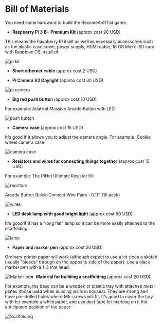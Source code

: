 # Bill of Materials
You need some hardward to build the BecomeAnRTist game.

* __Raspberry Pi 3 B+ Premium Kit__ (approx cost 90 USD)

This means the Raspberry Pi itself as well as necessary accessories such as the plastic case cover, power supply, HDMI cable, 16 GB Micro-SD card with Raspbian OS installed

![pi kit](https://github.com/hcl-pnp-rtist/become-an-rtist/blob/master/images/pi_kit.png "Raspberry Pi 3 B+ Premium Kit")

* __Short ethernet cable__ (approx cost 2 USD)


* __Pi Camera V2 Daylight__ (approx cost 30 USD)

![pi camera](https://github.com/hcl-pnp-rtist/become-an-rtist/blob/master/images/pi_camera.png "Pi Camera V2 Daylight")

* __Big red push button__ (approx cost 10 USD)

For example: Adafruit Massive Arcade Button with LED

![push button](https://github.com/hcl-pnp-rtist/become-an-rtist/blob/master/images/pushbutton.png "Big red push button")

* __Camera case__ (approx cost 15 USD)

It's good if it allows you to adjust the camera angle. For example: Cookie wheel camera case

![camera case](https://github.com/hcl-pnp-rtist/become-an-rtist/blob/master/images/cameracase.png "Cookie wheel camera case")

* __Resistors and wires for connecting things together__ (approx cost 15 USD)

For example: The PiHut Ultimate Resistor Kit

![resistors](https://github.com/hcl-pnp-rtist/become-an-rtist/blob/master/images/pi_resistors.png "Resistors")

Arcade Button Quick-Connect Wire Pairs - 0.11" (10 pack)

![wires](https://github.com/hcl-pnp-rtist/become-an-rtist/blob/master/images/pi_wires.png "Wires")

* __LED desk lamp with good bright light__ (approx cost 50 USD)

It's good if it has a "long flat" lamp so it can be more easily attached to the scaffolding.

![lamp](https://github.com/hcl-pnp-rtist/become-an-rtist/blob/master/images/desklamp.png "Desk lamp")

* __Paper and marker pen__ (approx cost 20 USD)

Ordinary printer paper will work (although expect to use a lot since a sketch usually "bleeds" through on the opposite side of the paper). Use a black marker pen with a 1-3 mm head.

<img src="https://github.com/hcl-pnp-rtist/become-an-rtist/blob/master/images/pen.png" alt="Marker pen" style="float: left; margin-right: 10px;" />

* __Material for building a scaffolding__ (approx cost 20 USD)

For example, the base can be a wooden or plastic tray with attached metal plates (those used when building walls in houses). They are strong and have pre-drilled holes where M5 screws will fit. It's good to cover the tray with for example a white paper, and use duct tape for marking on it the anticipated position of the paper.

<img src="https://github.com/hcl-pnp-rtist/become-an-rtist/blob/master/images/scaffolding.png" alt="Scaffolding" style="float: left; margin-right: 10px;" />

